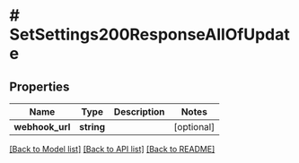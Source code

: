 # # SetSettings200ResponseAllOfUpdate

## Properties

Name | Type | Description | Notes
------------ | ------------- | ------------- | -------------
**webhook_url** | **string** |  | [optional]

[[Back to Model list]](../../README.md#models) [[Back to API list]](../../README.md#endpoints) [[Back to README]](../../README.md)
